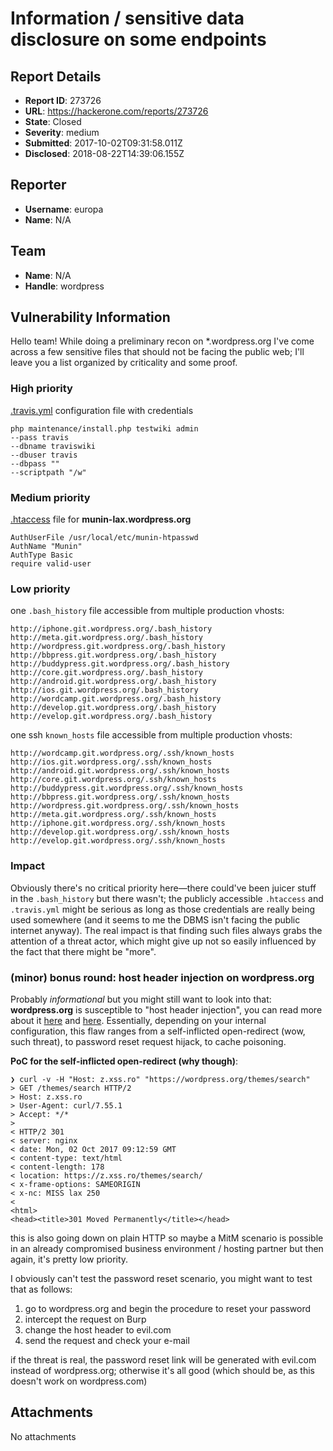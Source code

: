 # Information / sensitive data disclosure on some endpoints

## Report Details
- **Report ID**: 273726
- **URL**: https://hackerone.com/reports/273726
- **State**: Closed
- **Severity**: medium
- **Submitted**: 2017-10-02T09:31:58.011Z
- **Disclosed**: 2018-08-22T14:39:06.155Z

## Reporter
- **Username**: europa
- **Name**: N/A

## Team
- **Name**: N/A
- **Handle**: wordpress

## Vulnerability Information
Hello team!
While doing a preliminary recon on *.wordpress.org I've come across a few sensitive files that should not be facing the public web; I'll leave you a list organized by criticality and some proof.


### High priority
[.travis.yml](https://codex.wordpress.org/.travis.yml) configuration file with credentials
```
php maintenance/install.php testwiki admin
--pass travis
--dbname traviswiki
--dbuser travis
--dbpass ""
--scriptpath "/w"
```


### Medium priority
[.htaccess](https://munin-lax.wordpress.org/.htaccess) file for **munin-lax.wordpress.org**
```
AuthUserFile /usr/local/etc/munin-htpasswd
AuthName "Munin"
AuthType Basic
require valid-user
```

### Low priority
one `.bash_history` file accessible from multiple production vhosts:
```
http://iphone.git.wordpress.org/.bash_history
http://meta.git.wordpress.org/.bash_history
http://wordpress.git.wordpress.org/.bash_history
http://bbpress.git.wordpress.org/.bash_history
http://buddypress.git.wordpress.org/.bash_history
http://core.git.wordpress.org/.bash_history
http://android.git.wordpress.org/.bash_history
http://ios.git.wordpress.org/.bash_history
http://wordcamp.git.wordpress.org/.bash_history
http://develop.git.wordpress.org/.bash_history
http://evelop.git.wordpress.org/.bash_history
```

one ssh `known_hosts` file accessible from multiple production vhosts:
```
http://wordcamp.git.wordpress.org/.ssh/known_hosts
http://ios.git.wordpress.org/.ssh/known_hosts
http://android.git.wordpress.org/.ssh/known_hosts
http://core.git.wordpress.org/.ssh/known_hosts
http://buddypress.git.wordpress.org/.ssh/known_hosts
http://bbpress.git.wordpress.org/.ssh/known_hosts
http://wordpress.git.wordpress.org/.ssh/known_hosts
http://meta.git.wordpress.org/.ssh/known_hosts
http://iphone.git.wordpress.org/.ssh/known_hosts
http://develop.git.wordpress.org/.ssh/known_hosts
http://evelop.git.wordpress.org/.ssh/known_hosts
```


### Impact
Obviously there's no critical priority here—there could've been juicer stuff in the `.bash_history` but there wasn't; the publicly accessible `.htaccess` and `.travis.yml` might be serious as long as those credentials are really being used somewhere (and it seems to me the DBMS isn't facing the public internet anyway). The real impact is that finding such files always grabs the attention of a threat actor, which might give up not so easily influenced by the fact that there might be "more".


### (minor) bonus round: host header injection on wordpress.org
Probably *informational* but you might still want to look into that: **wordpress.org** is susceptible to "host header injection", you can read more about it [here](http://carlos.bueno.org/2008/06/host-header-injection.html) and [here](http://www.skeletonscribe.net/2013/05/practical-http-host-header-attacks.html). Essentially, depending on your internal configuration, this flaw ranges from a self-inflicted open-redirect (wow, such threat), to password reset request hijack, to cache poisoning.

**PoC for the self-inflicted open-redirect (why though)**:

```
❯ curl -v -H "Host: z.xss.ro" "https://wordpress.org/themes/search"
> GET /themes/search HTTP/2
> Host: z.xss.ro
> User-Agent: curl/7.55.1
> Accept: */*
> 
< HTTP/2 301 
< server: nginx
< date: Mon, 02 Oct 2017 09:12:59 GMT
< content-type: text/html
< content-length: 178
< location: https://z.xss.ro/themes/search/
< x-frame-options: SAMEORIGIN
< x-nc: MISS lax 250
< 
<html>
<head><title>301 Moved Permanently</title></head>
```
this is also going down on plain HTTP so maybe a MitM scenario is possible in an already compromised business environment / hosting partner but then again, it's pretty low priority.

I obviously can't test the password reset scenario, you might want to test that as follows:

1. go to wordpress.org and begin the procedure to reset your password
2. intercept the request on Burp
3. change the host header to evil.com
4. send the request and check your e-mail

if the threat is real, the password reset link will be generated with evil.com instead of wordpress.org; otherwise it's all good (which should be, as this doesn't work on wordpress.com)

## Attachments
No attachments
